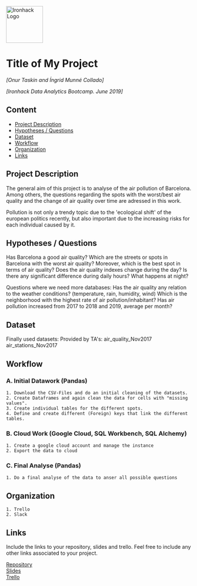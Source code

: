 <img src="https://bit.ly/2VnXWr2" alt="Ironhack Logo" width="100"/>

# Title of My Project
*[Onur Taskin and Íngrid Munné Collado]*

*[Ironhack Data Analytics Bootcamp. June 2019]*

## Content
- [Project Description](#project-description)
- [Hypotheses / Questions](#hypotheses-/-questions)
- [Dataset](#dataset)
- [Workflow](#workflow)
- [Organization](#organization)
- [Links](#links)

<a name="project-description"></a>



## Project Description
The general aim of this project is to analyse of the  air pollution of Barcelona. Among others, the questions regarding the spots with the worst/best air quality and the change of air quality over time are adressed in this work.

Pollution is not only a trendy topic due to the 'ecological shift' of the european politics recently, but also important due to the increasing risks for each individual caused by it. 

<a name="hypotheses-/-questions"></a>

## Hypotheses / Questions

Has Barcelona a good air quality?
Which are the streets or spots in Barcelona with the worst air quality? Moreover, which is the best spot in terms of air quality?
Does the air quality indexes change during the day? Is there any significant difference during daily hours? What happens at night?

Questions where we need more databases:
Has the air quality any relation to the weather conditions? (temperature, rain, humidity, wind)
Which is the neighborhood with the highest rate of air pollution/inhabitant?
Has air pollution increased from 2017 to 2018 and 2019, average per month?

<a name="dataset"></a>

## Dataset
Finally used datasets:
Provided by TA's:
air_quality_Nov2017
air_stations_Nov2017

<a name="workflow"></a>

## Workflow

### A. Initial Datawork (Pandas)
    1. Download the CSV-Files and do an initial cleaning of the datasets.
    2. Create Dataframes and again clean the data for cells with "missing values".
    3. Create individual tables for the different spots.
    4. Define and create different (Foreign) keys that link the different tables.

### B. Cloud Work (Google Cloud, SQL Workbench, SQL Alchemy)
    1. Create a google cloud account and manage the instance
    2. Export the data to cloud
    
### C. Final Analyse (Pandas)
    1. Do a final analyse of the data to anser all possible questions

<a name="organization"></a>

## Organization
    1. Trello
    2. Slack

<a name="links"></a>

## Links
Include the links to your repository, slides and trello. Feel free to include any other links associated to your project. 

[Repository](https://github.com/wobniarin/Project-Week-2-Barcelona.git)  
[Slides](https://slides.com/ingridmunnecollado/deck-1/review#/)  
[Trello](https://trello.com/b/W5rY2CyX/ih-da-project-2-air-quality-in-barcelona)  